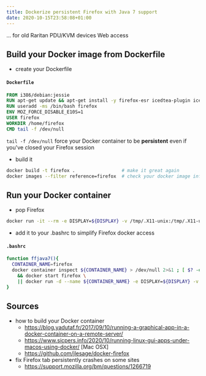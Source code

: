 ```yaml
---
title: Dockerize persistent Firefox with Java 7 support
date: 2020-10-15T23:58:08+01:00
---
```

... for old Raritan PDU/KVM devices Web access

## Build your Docker image from Dockerfile ##

* create your Dockerfile
#### **`Dockerfile`**
```dockerfile
FROM i386/debian:jessie
RUN apt-get update && apt-get install -y firefox-esr icedtea-plugin icedtea-netx openjdk-7-jre openjdk-7-jre-headless tzdata-java
RUN useradd -ms /bin/bash firefox
ENV MOZ_FORCE_DISABLE_E10S=1
USER firefox
WORKDIR /home/firefox
CMD tail -f /dev/null
```
`tail -f /dev/null` force your Docker container to be **persistent** even if you've closed your Firefox session

* build it
```bash
docker build -t firefox .                 # make it great again
docker images --filter reference=firefox  # check your docker image information
```

## Run your Docker container ##

* pop Firefox
```bash
docker run -it --rm -e DISPLAY=${DISPLAY} -v /tmp/.X11-unix:/tmp/.X11-unix -v $HOME/Downloads:/home/firefox/Downloads firefox firefox                                        # run it with sharing Downloads directory
```

* add it to your .bashrc to simplify Firefox docker access
#### **`.bashrc`**
```bash
function ffjava7(){
  CONTAINER_NAME=firefox
  docker container inspect ${CONTAINER_NAME} > /dev/null 2>&1 ; [ $? -eq 0  ] \
    && docker start firefox \
    || docker run -d --name ${CONTAINER_NAME} -e DISPLAY=${DISPLAY} -v /tmp/.X11-unix:/tmp/.X11-unix -v $HOME/Downloads:/home/firefox/Downloads firefox firefox
}
```

## Sources ##

* how to build your Docker container
  * <https://blog.yadutaf.fr/2017/09/10/running-a-graphical-app-in-a-docker-container-on-a-remote-server/>
  * <https://www.sicpers.info/2020/10/running-linux-gui-apps-under-macos-using-docker/> [Mac OSX]
  * <https://github.com/jlesage/docker-firefox>
* fix Firefox tab persistently crashes on some sites
  * <https://support.mozilla.org/bm/questions/1266719>

